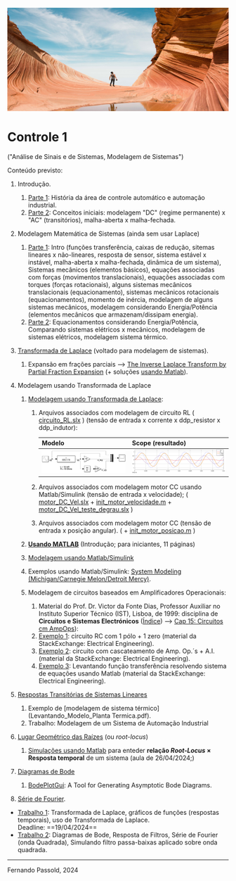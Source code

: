 ![christopher-ruel](christopher-ruel.jpg)

# Controle 1

("Análise de Sinais e de Sistemas, Modelagem de Sistemas")

Conteúdo previsto:

1. Introdução.
   1. [Parte 1](intro_controle_1.pdf): História da área de controle automático e automação industrial.
   2. [Parte 2](Intro2.pdf): Conceitos iniciais: modelagem "DC" (regime permanente) x "AC" (transitórios), malha-aberta x malha-fechada.
   
2. Modelagem Matemática de Sistemas (ainda sem usar Laplace)
   1. [Parte 1](2_modelagem_matematica.pdf): Intro (funções transferência, caixas de redução, sitemas lineares x não-lineares, resposta de sensor, sistema estável x instável, malha-aberta x malha-fechada, dinâmica de um sistema), Sistemas mecânicos (elementos básicos), equações associadas com forças (movimentos translacionais), equações associadas com torques (forças rotacionais), alguns sistemas mecânicos translacionais (equacionamento), sistemas mecânicos rotacionais (equacionamentos), momento de inércia, modelagem de alguns sistemas mecânicos, modelagem considerando Energia/Potência (elementos mecânicos que armazenam/dissipam energia).
   2. [Parte 2](2_modelagem_matematica_2.pdf): Equacionamentos considerando Energia/Potência, Comparando sistemas elétricos x mecânicos, modelagem de sistemas elétricos, modelagem sistema térmico. 
   
3. [Transformada de Laplace](3_transformada_laplace.pdf) (voltado para modelagem de sistemas).

   1. Expansão em frações parciais --> [The Inverse Laplace Transform by Partial Fraction Expansion](https://lpsa.swarthmore.edu/LaplaceXform/InvLaplace/InvLaplaceXformPFE.html) (+ soluções [usando Matlab](https://lpsa.swarthmore.edu/LaplaceXform/InvLaplace/PFE1Matlab/html/PFE1.html)).

4. Modelagem usando Transformada de Laplace

   1. [Modelagem usando Transformada de Laplace](4_modelagem_laplace.pdf):

      1. Arquivos associados com modelagem de circuito RL ( [circuito_RL.slx](circuito_RL.slx) ) (tensão de entrada x corrente x ddp\_resistor x ddp\_indutor):

         | Modelo                          | Scope (resultado)                           |
         | ------------------------------- | ------------------------------------------- |
         | ![circuito_RL](circuito_RL.png) | ![circuito_RL_scope](circuito_RL_scope.png) |

         

      2. Arquivos associados com modelagem motor CC usando Matlab/Simulink (tensão de entrada x velocidade);
         ( [motor_DC_Vel.slx](motor_DC_Vel.slx)  +  [init_motor_velocidade.m](init_motor_velocidade.m) + [motor_DC_Vel_teste_degrau.slx](motor_DC_Vel_teste_degrau.slx) )

      3. Arquivos associados com modelagem motor CC (tensão de entrada x posição angular).
         ( +  [init_motor_posicao.m](init_motor_posicao.m) )

   2. [**Usando MATLAB**](Usando_Matlab_2.pdf)  (Introdução; para iniciantes, 11 páginas)

   3. [Modelagem usando Matlab/Simulink](4_modelagem_simulink.pdf) 

   4. Exemplos usando Matlab/Simulink: [System Modeling (Michigan/Carnegie Melon/Detroit Mercy)](https://ctms.engin.umich.edu/CTMS/index.php?example=Introduction&section=SystemModeling).

   5. Modelagem de circuitos baseados em Amplificadores Operacionais:
      1. Material do Prof. Dr. Victor da Fonte Dias, Professor Auxiliar no Instituto Superior Técnico (IST), Lisboa, de 1999: disciplina de **Circuitos e Sistemas Electrónicos** ([Índice](https://www.ufrgs.br/eng04030/Aulas/teoria/cap_00/indice.htm)) --> [Cap 15: Circuitos cm AmpOps](https://www.ufrgs.br/eng04030/Aulas/teoria/cap_15/circampo.htm#:~:text=Em)):
      2. [Exemplo 1](Funcao_transferancia_amp_op-1.pdf): circuito RC com 1 pólo + 1 zero (material da StackExchange: Electrical Engineering).
      3. [Exemplo 2](Funcao_transferancia_amp_op-2.pdf): circuito com cascateamento de Amp. Op.´s + A.I. (material da StackExchange: Electrical Engineering). 
      4. [Exemplo 3](Funcao_transferancia_amp_op-3.pdf): Levantando função transferência resolvendo sistema de equações usando Matlab (material da StackExchange: Electrical Engineering).

5. [Respostas Transitórias de Sistemas Lineares](5_Respostas_Sistemas.pdf)

   1. Exemplo de [modelagem de sistema térmico](Levantando_Modelo_Planta Termica.pdf).
   2. Trabalho: Modelagem de um Sistema de Automação Industrial

6. [Lugar Geométrico das Raízes](6_intro_root_locus.pdf) (ou *root-locus*)

   1. [Simulações usando Matlab](aula_26042024.html) para enteder **relação *Root-Locus* $\times$ Resposta temporal** de um sistema (aula de 26/04/2024;)

7. [Diagramas de Bode](6_intro_root_locus.pdf)

   1. [BodePlotGui](https://lpsa.swarthmore.edu/Bode/BodePlotGui.html): A Tool for Generating Asymptotic Bode Diagrams.

8. [Série de Fourier](https://fpassold.github.io/Sinais_Sistemas/4_fourier/4_serie_fourier.html).

   

* [Trabalho 1](trabalho_1.pdf): Transformada de Laplace, gráficos de funções (respostas temporais), uso de Transformada de Laplace. <!-- (trabalho_1_controle_1.pdf)--></br>Deadline: ==19/04/2024==
* [Trabalho 2](trabalho_2.pdf): Diagramas de Bode, Resposta de Filtros, Série de Fourier (onda Quadrada), Simulando filtro passa-baixas aplicado sobre onda quadrada. 

----

Fernando Passold, 2024

